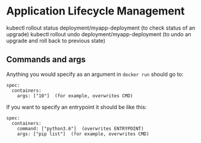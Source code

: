 # Application Lifecycle Management

kubectl rollout status deployment/myapp-deployment  (to check status of an upgrade)
kubectl rollout undo deployment/myapp-deployment  (to undo an upgrade and roll back to previous state)

## Commands and args
Anything you would specify as an argument in `docker run` should go to:  
```
spec:
  containers:
    args: ["10"]  (for example, overwrites CMD)
```

If you want to specify an entrypoint it should be like this:  
```
spec:
  containers:
    command: ["python3.6"]  (overwrites ENTRYPOINT)
    args: ["pip list"]  (for example, overwrites CMD)
```

